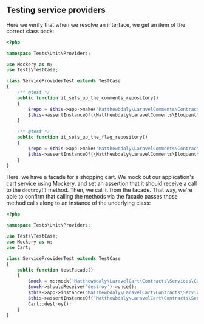 ## Testing service providers

Here we verify that when we resolve an interface, we get an item of the correct class back:

```php
<?php

namespace Tests\Unit\Providers;

use Mockery as m;
use Tests\TestCase;

class ServiceProviderTest extends TestCase
{
    /** @test */
    public function it_sets_up_the_comments_repository()
    {
        $repo = $this->app->make('Matthewbdaly\LaravelComments\Contracts\Repositories\Comment');
        $this->assertInstanceOf(\Matthewbdaly\LaravelComments\Eloquent\Repositories\Decorators\Comment::class, $repo);
    }

    /** @test */
    public function it_sets_up_the_flag_repository()
    {
        $repo = $this->app->make('Matthewbdaly\LaravelComments\Contracts\Repositories\Comment\Flag');
        $this->assertInstanceOf(\Matthewbdaly\LaravelComments\Eloquent\Repositories\Decorators\Comment\Flag::class, $repo);
    }
}
```

Here, we have a facade for a shopping cart. We mock out our application's cart service using Mockery, and set an assertion that it should receive a call to the `destroy()` method. Then, we call it from the facade. That way, we're able to confirm that calling the methods via the facade passes those method calls along to an instance of the underlying class:

```php
<?php

namespace Tests\Unit\Providers;

use Tests\TestCase;
use Mockery as m;
use Cart;

class ServiceProviderTest extends TestCase
{
    public function testFacade()
    {
        $mock = m::mock('Matthewbdaly\LaravelCart\Contracts\Services\Cart');
        $mock->shouldReceive('destroy')->once();
        $this->app->instance('Matthewbdaly\LaravelCart\Contracts\Services\Cart', $mock);
        $this->assertInstanceOf('Matthewbdaly\LaravelCart\Contracts\Services\Cart', $this->app['Matthewbdaly\LaravelCart\Contracts\Services\Cart']);
        Cart::destroy();
    }
}
```
